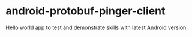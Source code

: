 # android-protobuf-pinger-client
Hello world app to test and demonstrate skills with latest Android version

